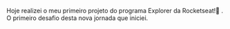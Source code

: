 Hoje realizei o meu primeiro projeto do programa Explorer da Rocketseat!🚀 . O primeiro desafio desta nova jornada que iniciei.
